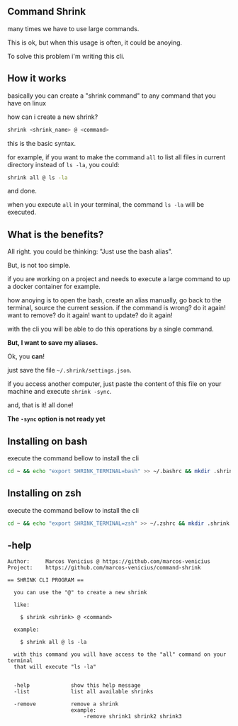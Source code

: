 ## Command Shrink

many times we have to use large commands.

This is ok, but when this usage is often, it could be anoying.

To solve this problem i'm writing this cli.

## How it works

basically you can create a "shrink command" to any command that you have on linux

how can i create a new shrink?

```bash
shrink <shrink_name> @ <command>
```

this is the basic syntax.

for example, if you want to make the command `all` to list all files in current directory instead of `ls -la`, you could:

```bash
shrink all @ ls -la
```

and done.

when you execute `all` in your terminal, the command `ls -la` will be executed.

## What is the benefits?

All right. you could be thinking: "Just use the bash alias".

But, is not too simple.

if you are working on a project and needs to execute a large command to up a docker container for example.

how anoying is to open the bash, create an alias manually, go back to the terminal, source the current session.
if the command is wrong? do it again!
want to remove? do it again!
want to update? do it again!

with the cli you will be able to do this operations by a single command.

**But, I want to save my aliases.**

Ok, you **can**!

just save the file `~/.shrink/settings.json`.

if you access another computer, just paste the content of this file on your machine and execute `shrink -sync`.

and, that is it! all done!

**The `-sync` option is not ready yet**

## Installing on bash

execute the command bellow to install the cli

```bash
cd ~ && echo "export SHRINK_TERMINAL=bash" >> ~/.bashrc && mkdir .shrink && cd .shrink && git clone https://github.com/marcos-venicius/command-shrink.git shrink && echo 'shrink() { ~/.shrink/shrink/cli.py "$@"; exec bash; }' >> ~/.bashrc && cd ~ && SHRINK_TERMINAL=bash shrink -help
```

## Installing on zsh

execute the command bellow to install the cli

```bash
cd ~ && echo "export SHRINK_TERMINAL=zsh" >> ~/.zshrc && mkdir .shrink && cd .shrink && git clone https://github.com/marcos-venicius/command-shrink.git shrink && echo 'shrink() { ~/.shrink/shrink/cli.py "$@"; exec zsh; }' >> ~/.zshrc && cd ~ && SHRINK_TERMINAL=zsh shrink -help
```

## -help

```console
Author:     Marcos Venicius @ https://github.com/marcos-venicius
Project:    https://github.com/marcos-venicius/command-shrink

== SHRINK CLI PROGRAM ==

  you can use the "@" to create a new shrink

  like:

    $ shrink <shrink> @ <command>

  example:

    $ shrink all @ ls -la

  with this command you will have access to the "all" command on your terminal
  that will execute "ls -la"


  -help             show this help message
  -list             list all available shrinks

  -remove           remove a shrink
                    example:
                        -remove shrink1 shrink2 shrink3
```
